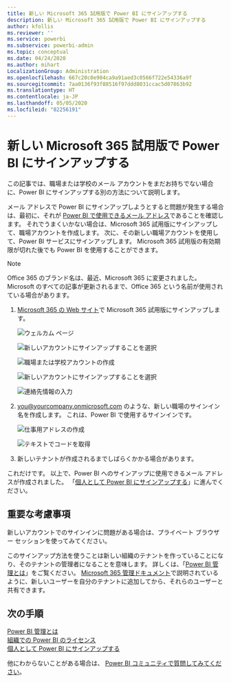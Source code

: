 ```yaml
---
title: 新しい Microsoft 365 試用版で Power BI にサインアップする
description: 新しい Microsoft 365 試用版で Power BI にサインアップする
author: kfollis
ms.reviewer: ''
ms.service: powerbi
ms.subservice: powerbi-admin
ms.topic: conceptual
ms.date: 04/24/2020
ms.author: mihart
LocalizationGroup: Administration
ms.openlocfilehash: 667c20c0e904ca9a91aed3c0566f722e54336a9f
ms.sourcegitcommit: 7aa0136f93f88516f97ddd8031ccac5d07863b92
ms.translationtype: HT
ms.contentlocale: ja-JP
ms.lasthandoff: 05/05/2020
ms.locfileid: "82256191"
---
```

# <a name="signing-up-for-power-bi-with-a-new-microsoft-365-trial"></a>新しい Microsoft 365 試用版で Power BI にサインアップする

この記事では、職場または学校のメール アカウントをまだお持ちでない場合に、Power BI にサインアップする別の方法について説明します。 

メール アドレスで Power BI にサインアップしようとすると問題が発生する場合は、最初に、それが [Power BI で使用できるメール アドレス](service-self-service-signup-for-power-bi.md#supported-email-addresses)であることを確認します。 それでうまくいかない場合は、Microsoft 365 試用版にサインアップして、職場アカウントを作成します。 次に、その新しい職場アカウントを使用して、Power BI サービスにサインアップします。 Microsoft 365 試用版の有効期限が切れた後でも Power BI を使用することができます。

> [!NOTE]
> Office 365 のブランド名は、最近、Microsoft 365 に変更されました。 Microsoft のすべての記事が更新されるまで、Office 365 という名前が使用されている場合があります。

1. [Microsoft 365 の Web サイト](https://www.microsoft.com/en-us/microsoft-365/business/compare-more-office-365-for-business-plans)で Microsoft 365 試用版にサインアップします。

    ![ウェルカム ページ](media/service-admin-signing-up-for-power-bi-with-a-new-office-365-trial/power-bi-try-now.png)

    ![新しいアカウントにサインアップすることを選択](media/service-admin-signing-up-for-power-bi-with-a-new-office-365-trial/power-bi-existing.png)

    ![職場または学校アカウントの作成](media/service-admin-signing-up-for-power-bi-with-a-new-office-365-trial/power-bi-create-email.png)

    ![新しいアカウントにサインアップすることを選択](media/service-admin-signing-up-for-power-bi-with-a-new-office-365-trial/power-bi-no-email.png)

    ![連絡先情報の入力](media/service-admin-signing-up-for-power-bi-with-a-new-office-365-trial/power-bi-welcome-you.png)

    

1. you@yourcompany.onmicrosoft.com のような、新しい職場のサインイン名を作成します。 これは、Power BI で使用するサインインです。

    ![仕事用アドレスの作成](media/service-admin-signing-up-for-power-bi-with-a-new-office-365-trial/power-bi-create-address.png)

    ![テキストでコードを取得](media/service-admin-signing-up-for-power-bi-with-a-new-office-365-trial/power-bi-robot.png)    

1. 新しいテナントが作成されるまでしばらくかかる場合があります。 

これだけです。  以上で、Power BI へのサインアップに使用できるメール アドレスが作成されました。 「[個人として Power BI にサインアップする](service-self-service-signup-for-power-bi.md)」に進んでください。





## <a name="important-considerations"></a>重要な考慮事項
新しいアカウントでのサインインに問題がある場合は、プライベート ブラウザー セッションを使ってみてください。    

このサインアップ方法を使うことは新しい組織のテナントを作っていることになり、そのテナントの管理者になることを意味します。 詳しくは、「[Power BI 管理とは](service-admin-administering-power-bi-in-your-organization.md)」をご覧ください。 [Microsoft 365 管理ドキュメント](https://support.office.com/en-sg/article/Add-users-individually-to-Office-365---Admin-Help-1970f7d6-03b5-442f-b385-5880b9c256ec)で説明されているように、新しいユーザーを自分のテナントに追加してから、それらのユーザーと共有できます。

## <a name="next-steps"></a>次の手順

[Power BI 管理とは](service-admin-administering-power-bi-in-your-organization.md)  
[組織での Power BI のライセンス](service-admin-licensing-organization.md)  
[個人として Power BI にサインアップする](service-self-service-signup-for-power-bi.md)

他にわからないことがある場合は、 [Power BI コミュニティで質問してみてください](https://community.powerbi.com/)。
